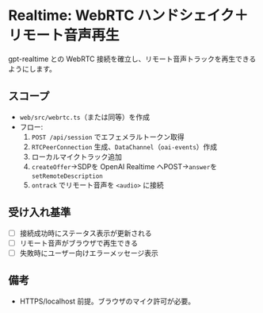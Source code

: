 # Realtime: WebRTC ハンドシェイク＋リモート音声再生

gpt-realtime との WebRTC 接続を確立し、リモート音声トラックを再生できるようにします。

## スコープ
- `web/src/webrtc.ts`（または同等）を作成
- フロー:
  1. `POST /api/session` でエフェメラルトークン取得
  2. `RTCPeerConnection` 生成、`DataChannel`（`oai-events`）作成
  3. ローカルマイクトラック追加
  4. `createOffer`→SDPを OpenAI Realtime へPOST→`answer`を `setRemoteDescription`
  5. `ontrack` でリモート音声を `<audio>` に接続

## 受け入れ基準
- [ ] 接続成功時にステータス表示が更新される
- [ ] リモート音声がブラウザで再生できる
- [ ] 失敗時にユーザー向けエラーメッセージ表示

## 備考
- HTTPS/localhost 前提。ブラウザのマイク許可が必要。

